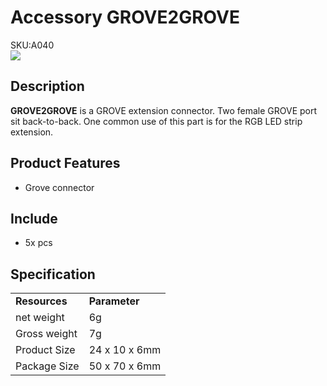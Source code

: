 # Accessory GROVE2GROVE

<div class="badge badge-pill badge-primary product_sku_tag">SKU:A040</div>

<div class="product_pic"><img src="assets/img/product_pics/accessory/grove2grove/acs_grove2grove_01.webp"></div>

## Description

**GROVE2GROVE** is a GROVE extension connector. Two female GROVE port sit back-to-back.  One common use of this part is for the RGB LED strip extension.

## Product Features
- Grove connector
  
##  Include
- 5x pcs

## Specification

<table>
   <tr style="font-weight:bold">
      <td>Resources</td>
      <td>Parameter</td>
   </tr>
   <tr>
      <td>net weight</td>
      <td>6g</td>
   </tr>
   <tr>
      <td>Gross weight</td>
      <td>7g</td>
   </tr>
   <tr>
      <td>Product Size</td>
      <td>24 x 10 x 6mm</td>
   </tr>
   <tr>
      <td>Package Size</td>
      <td>50 x 70 x 6mm</td>
   </tr>
 </table>

<script>

   var purchase_link = 'https://m5stack.com/collections/m5-accessory/products/connector-grove-to-grove-pin-servo';

   anchor_search(purchase_link);
   scrollFunc();

</script>